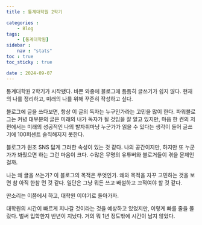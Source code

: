 ```yaml
---
title : 통계대학원 2학기

categories : 
    - Blog
tags:
    - [통계대학원]
sidebar :
    nav : "stats"
toc : true
toc_sticky : true

date : 2024-09-07
---
```


통계대학원 2학기가 시작됐다. 바쁜 와중에 블로그에 틈틈히 글쓰기가 쉽지 않다. 
현재의 나를 정리하고, 미래의 나를 위해 꾸준히 작성하고 싶다.

블로그에 글을 쓰다보면, 항상 이 글의 독자는 누구인가라는 고민을 많이 한다.
파워블로그는 커녕 대부분의 글은 미래의 내가 독자가 될 것임을 잘 알고 있지만,
마음 한 켠의 저편에서는 미래의 성공적인 나의 발자취마냥 누군가가 읽을 수 있다는 생각이 들어 글쓰기에 100퍼센트 솔직해지지 못한다.

블로그가 원조 SNS 답게 그러한 속성이 있는 것 같다.
나의 공간이지만, 하지만 또 누군가가 봐줬으면 하는 그런 마음이 크다.
수많은 무명의 유튜버와 블로거들이 겪을 문제인 걸까.

나는 왜 글을 쓰는가? 이 블로그의 목적은 무엇인가.
왜와 목적을 자꾸 고민하는 것을 보면 참 아직 한참 먼 것 같다.
일단은 그냥 뭐든 쓰고 배설하고 끄적여야 할 것 같다.

딴소리는 이쯤에서 하고, 대학원 이야기로 돌아가자.

대학원의 시간이 빠르게 지나갈 것이라는 것을 예상하고 있었지만, 이렇게 빠를 줄을 몰랐다.
벌써 입학한지 반년이 지났다. 거의 뭐 1년 정도밖에 시간이 남지 않았다.


